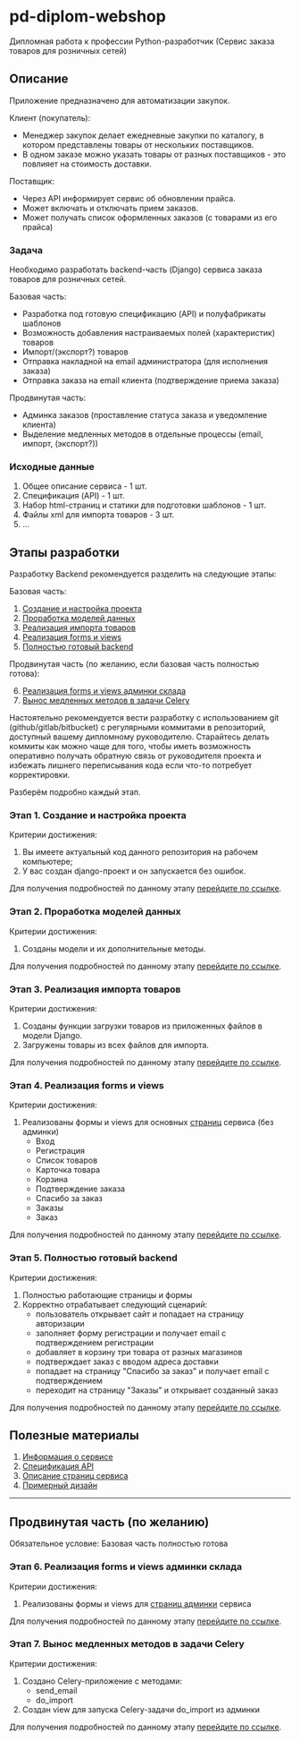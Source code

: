 # pd-diplom-webshop

Дипломная работа к профессии Python-разработчик (Сервис заказа товаров для розничных сетей)

## Описание

Приложение предназначено для автоматизации закупок.

Клиент (покупатель):

- Менеджер закупок делает ежедневные закупки по каталогу, в котором
  представлены товары от нескольких поставщиков.
- В одном заказе можно указать товары от разных поставщиков - это
  повлияет на стоимость доставки.
    
Поставщик:
- Через API информирует сервис об обновлении прайса.
- Может включать и отключать прием заказов.
- Может получать список оформленных заказов (с товарами из его прайса)


### Задача

Необходимо разработать backend-часть (Django) сервиса заказа товаров для розничных сетей.

Базовая часть:
* Разработка под готовую спецификацию (API) и полуфабрикаты шаблонов
* Возможность добавления настраиваемых полей (характеристик) товаров
* Импорт/(экспорт?) товаров
* Отправка накладной на email администратора (для исполнения заказа)
* Отправка заказа на email клиента (подтверждение приема заказа)

Продвинутая часть:
* Админка заказов (проставление статуса заказа и уведомление клиента)
* Выделение медленных методов в отдельные процессы (email, импорт, (экспорт?))

### Исходные данные
 
1. Общее описание сервиса - 1 шт.
2. Спецификация (API) - 1 шт.
3. Набор html-страниц и статики для подготовки шаблонов - 1 шт.
4. Файлы xml для импорта товаров - 3 шт.
5. ...

## Этапы разработки

Разработку Backend рекомендуется разделить на следующие этапы:

Базовая часть:
1. [Создание и настройка проекта](./reference/step-1.md)
2. [Проработка моделей данных](./reference/step-2.md)
3. [Реализация импорта товаров](./reference/step-3.md)
4. [Реализация forms и views](./reference/step-4.md)
5. [Полностью готовый backend](./reference/step-5.md)

Продвинутая часть (по желанию, если базовая часть полностью готова):

6. [Реализация forms и views админки склада](./reference/step-6-adv.md)
7. [Вынос медленных методов в задачи Celery](./reference/step-7-adv.md)


Настоятельно рекомендуется вести разработку с использованием git (github/gitlab/bitbucket) с регулярными коммитами в репозиторий,
доступный вашему дипломному руководителю. Старайтесь делать коммиты
как можно чаще для того, чтобы иметь возможность оперативно получать
обратную связь от руководителя проекта и избежать лишнего переписывания
кода если что-то потребует корректировки.

Разберём подробно каждый этап.

### Этап 1. Создание и настройка проекта

Критерии достижения:

1. Вы имеете актуальный код данного репозитория на рабочем компьютере;
2. У вас создан django-проект и он запускается без ошибок.

Для получения подробностей по данному этапу
[перейдите по ссылке](./reference/step-1.md).

### Этап 2. Проработка моделей данных

Критерии достижения:

1. Созданы модели и их дополнительные методы.

Для получения подробностей по данному этапу
[перейдите по ссылке](./reference/step-2.md).

### Этап 3. Реализация импорта товаров

Критерии достижения:

1. Созданы функции загрузки товаров из приложенных файлов в модели Django.
2. Загружены товары из всех файлов для импорта.

Для получения подробностей по данному этапу
[перейдите по ссылке](./reference/step-3.md).

### Этап 4. Реализация forms и views

Критерии достижения:

1. Реализованы формы и views для основных [страниц](./reference/screens.md) сервиса (без админки)
   - Вход
   - Регистрация
   - Список товаров
   - Карточка товара
   - Корзина
   - Подтверждение заказа
   - Спасибо за заказ
   - Заказы
   - Заказ

Для получения подробностей по данному этапу
[перейдите по ссылке](./reference/step-4.md).

### Этап 5. Полностью готовый backend

Критерии достижения:

1. Полностью работающие страницы и формы
2. Корректно отрабатывает следующий сценарий:
   - пользователь открывает сайт и попадает на страницу авторизации
   - заполняет форму регистрации и получает email с подтверждением регистрации
   - добавляет в корзину три товара от разных магазинов
   - подтверждает заказ с вводом адреса доставки
   - попадает на страницу "Спасибо за заказ" и получает email с подтверждением
   - переходит на страницу "Заказы" и открывает созданный заказ

Для получения подробностей по данному этапу
[перейдите по ссылке](./reference/step-5.md).

## Полезные материалы

1. [Информация о сервисе](./reference/service.md)
2. [Спецификация API](./reference/api.md)
3. [Описание страниц сервиса](./reference/screens.md)
4. [Примерный дизайн](https://getgoods.studio.design)


---

## Продвинутая часть (по желанию)

Обязательное условие: Базовая часть полностью готова

### Этап 6. Реализация forms и views админки склада

Критерии достижения:

1. Реализованы формы и views для [страниц админки](./reference/screens.md) сервиса


Для получения подробностей по данному этапу
[перейдите по ссылке](reference/step-6-adv.md).

### Этап 7. Вынос медленных методов в задачи Celery

Критерии достижения:

1. Создано Celery-приложение c методами:
   - send_email
   - do_import
2. Создан view для запуска Celery-задачи do_import из админки

Для получения подробностей по данному этапу
[перейдите по ссылке](reference/step-7-adv.md).
